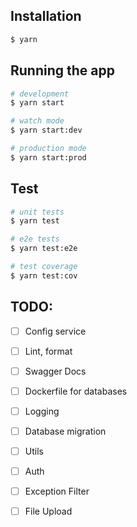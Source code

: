 ## Installation

```bash
$ yarn 
```

## Running the app

```bash
# development
$ yarn start

# watch mode
$ yarn start:dev

# production mode
$ yarn start:prod
```

## Test

```bash
# unit tests
$ yarn test

# e2e tests
$ yarn test:e2e

# test coverage
$ yarn test:cov
```

## TODO:
- [ ] Config service
- [ ] Lint, format
- [ ] Swagger Docs
- [ ] Dockerfile for databases
- [ ] Logging
- [ ] Database migration
- [ ] Utils
- [ ] Auth
- [ ] Exception Filter
- [ ] File Upload


